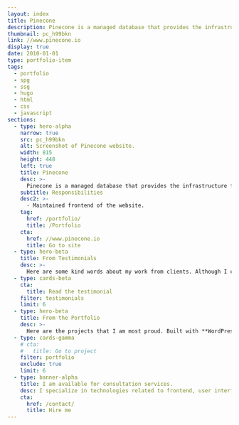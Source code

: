 ```yaml
---
layout: index
title: Pinecone
description: Pinecone is a managed database that provides the infrastructure for ML applications that need to search and rank results based on similarities, such as recommendations, personalization, image search, and more.
thumbnail: pc_h99bkn
link: //www.pinecone.io
display: true
date: 2010-01-01
type: portfolio-item
tags:
  - portfolio
  - spg
  - ssg
  - hugo
  - html
  - css
  - javascript
sections:
  - type: hero-alpha
    narrow: true
    src: pc_h99bkn
    alt: Screenshot of Pinecone website.
    width: 815
    height: 448
    left: true
    title: Pinecone
    desc: >-
      Pinecone is a managed database that provides the infrastructure for ML applications that need to search and rank results based on similarities, such as recommendations, personalization, image search, and more. The website runs on Hugo.
    subtitle: Responsibilities
    desc2: >-
      - Maintained frontend of the website.
    tag:
      href: /portfolio/
      title: /Portfolio
    cta:
      href: //www.pinecone.io
      title: Go to site
  - type: hero-beta
    title: From Testimonials
    desc: >-
      Here are some kind words about my work from clients. Although I collaborated with clients from more than 10 countries, most of them come from **The United States**.
  - type: cards-beta
    cta:
      title: Read the testimonial
    filter: testimonials
    limit: 6
  - type: hero-beta
    title: From the Portfolio
    desc: >-
      Here are the projects that I am most proud. Built with **WordPress**, **Shopify**, **Jekyll**, and **Hugo**, among others.
  - type: cards-gamma
    # cta:
    #   title: Go to project
    filter: portfolio
    exclude: true
    limit: 6
  - type: banner-alpha
    title: I am available for consultation services.
    desc: I specialize in technologies related to frontend, user interface, and web development.
    cta:
      href: /contact/
      title: Hire me
---
```

